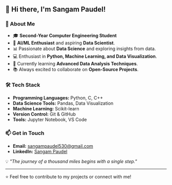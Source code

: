 ## 👋 Hi there, I'm **Sangam Paudel**!

### 🚀 About Me
- 🎓 **Second-Year Computer Engineering Student**
- 🤖 **AI/ML Enthusiast** and aspiring **Data Scientist**.
- 📊 Passionate about **Data Science** and exploring insights from data.
- 💻 Enthusiast in **Python, Machine Learning, and Data Visualization**.
- 🌱 Currently learning **Advanced Data Analysis Techniques**.
- 📚 Always excited to collaborate on **Open-Source Projects**.

### 🛠️ Tech Stack
- **Programming Languages:** Python, C, C++
- **Data Science Tools:** Pandas, Data Visualization
- **Machine Learning:** Scikit-learn
- **Version Control:** Git & GitHub
- **Tools:** Jupyter Notebook, VS Code

### 📫 Get in Touch
- **Email:** [sangampaudel530@gmail.com](mailto:sangampaudel530@gmail.com)
- **LinkedIn:** [Sangam Paudel](https://www.linkedin.com/in/sangampaudel530)

💡 *"The journey of a thousand miles begins with a single step."*

---
⭐️ Feel free to contribute to my projects or connect with me!
